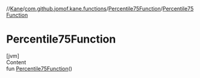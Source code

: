//[Kane](../../index.md)/[com.github.jomof.kane.functions](../index.md)/[Percentile75Function](index.md)/[Percentile75Function](-percentile75-function.md)



# Percentile75Function  
[jvm]  
Content  
fun [Percentile75Function](-percentile75-function.md)()  




